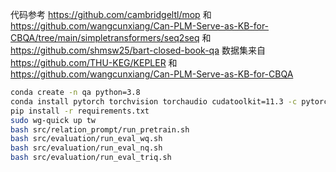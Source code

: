 
代码参考 https://github.com/cambridgeltl/mop 和 https://github.com/wangcunxiang/Can-PLM-Serve-as-KB-for-CBQA/tree/main/simpletransformers/seq2seq 和 https://github.com/shmsw25/bart-closed-book-qa
数据集来自 https://github.com/THU-KEG/KEPLER 和 https://github.com/wangcunxiang/Can-PLM-Serve-as-KB-for-CBQA

```bash
conda create -n qa python=3.8
conda install pytorch torchvision torchaudio cudatoolkit=11.3 -c pytorch
pip install -r requirements.txt
sudo wg-quick up tw
bash src/relation_prompt/run_pretrain.sh
bash src/evaluation/run_eval_wq.sh
bash src/evaluation/run_eval_nq.sh
bash src/evaluation/run_eval_triq.sh
```
